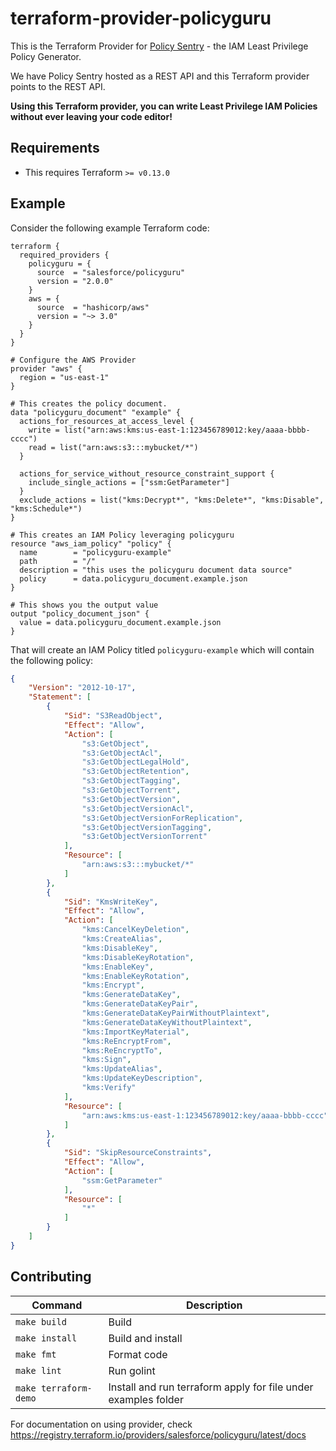 # terraform-provider-policyguru

This is the Terraform Provider for [Policy Sentry](https://github.com/salesforce/policy_sentry/) - the IAM Least Privilege Policy Generator.

We have Policy Sentry hosted as a REST API and this Terraform provider points to the REST API. 

**Using this Terraform provider, you can write Least Privilege IAM Policies without ever leaving your code editor!**

## Requirements

* This requires Terraform `>= v0.13.0`

## Example

Consider the following example Terraform code:

```hcl
terraform {
  required_providers {
    policyguru = {
      source  = "salesforce/policyguru"
      version = "2.0.0"
    }
    aws = {
      source  = "hashicorp/aws"
      version = "~> 3.0"
    }
  }
}

# Configure the AWS Provider
provider "aws" {
  region = "us-east-1"
}

# This creates the policy document.
data "policyguru_document" "example" {
  actions_for_resources_at_access_level {
    write = list("arn:aws:kms:us-east-1:123456789012:key/aaaa-bbbb-cccc")
    read = list("arn:aws:s3:::mybucket/*")
  }

  actions_for_service_without_resource_constraint_support {
    include_single_actions = ["ssm:GetParameter"]
  }
  exclude_actions = list("kms:Decrypt*", "kms:Delete*", "kms:Disable", "kms:Schedule*")
}

# This creates an IAM Policy leveraging policyguru
resource "aws_iam_policy" "policy" {
  name        = "policyguru-example"
  path        = "/"
  description = "this uses the policyguru document data source"
  policy      = data.policyguru_document.example.json
}

# This shows you the output value
output "policy_document_json" {
  value = data.policyguru_document.example.json
}
```

That will create an IAM Policy titled `policyguru-example` which will contain the following policy:

```json
{
    "Version": "2012-10-17",
    "Statement": [
        {
            "Sid": "S3ReadObject",
            "Effect": "Allow",
            "Action": [
                "s3:GetObject",
                "s3:GetObjectAcl",
                "s3:GetObjectLegalHold",
                "s3:GetObjectRetention",
                "s3:GetObjectTagging",
                "s3:GetObjectTorrent",
                "s3:GetObjectVersion",
                "s3:GetObjectVersionAcl",
                "s3:GetObjectVersionForReplication",
                "s3:GetObjectVersionTagging",
                "s3:GetObjectVersionTorrent"
            ],
            "Resource": [
                "arn:aws:s3:::mybucket/*"
            ]
        },
        {
            "Sid": "KmsWriteKey",
            "Effect": "Allow",
            "Action": [
                "kms:CancelKeyDeletion",
                "kms:CreateAlias",
                "kms:DisableKey",
                "kms:DisableKeyRotation",
                "kms:EnableKey",
                "kms:EnableKeyRotation",
                "kms:Encrypt",
                "kms:GenerateDataKey",
                "kms:GenerateDataKeyPair",
                "kms:GenerateDataKeyPairWithoutPlaintext",
                "kms:GenerateDataKeyWithoutPlaintext",
                "kms:ImportKeyMaterial",
                "kms:ReEncryptFrom",
                "kms:ReEncryptTo",
                "kms:Sign",
                "kms:UpdateAlias",
                "kms:UpdateKeyDescription",
                "kms:Verify"
            ],
            "Resource": [
                "arn:aws:kms:us-east-1:123456789012:key/aaaa-bbbb-cccc"
            ]
        },
        {
            "Sid": "SkipResourceConstraints",
            "Effect": "Allow",
            "Action": [
                "ssm:GetParameter"
            ],
            "Resource": [
                "*"
            ]
        }
    ]
}
```


## Contributing

Command             |      Description
--------------------| --------------------
```make build ```         | Build
```make install  ```      | Build and install
```make fmt```            | Format code
```make lint```           | Run golint
```make terraform-demo``` | Install and run terraform apply for file under examples folder


For documentation on using provider, check https://registry.terraform.io/providers/salesforce/policyguru/latest/docs
